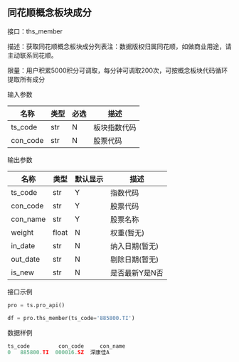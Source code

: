 ## 同花顺概念板块成分

接口：ths_member

描述：获取同花顺概念板块成分列表注：数据版权归属同花顺，如做商业用途，请主动联系同花顺。

限量：用户积累5000积分可调取，每分钟可调取200次，可按概念板块代码循环提取所有成分

输入参数

| 名称 | 类型 | 必选 | 描述 |
| --- | --- | --- | --- |
| ts_code | str | N | 板块指数代码 |
| con_code | str | N | 股票代码 |

输出参数

| 名称 | 类型 | 默认显示 | 描述 |
| --- | --- | --- | --- |
| ts_code | str | Y | 指数代码 |
| con_code | str | Y | 股票代码 |
| con_name | str | Y | 股票名称 |
| weight | float | N | 权重(暂无) |
| in_date | str | N | 纳入日期(暂无) |
| out_date | str | N | 剔除日期(暂无) |
| is_new | str | N | 是否最新Y是N否 |

接口示例

```python
pro = ts.pro_api()

df = pro.ths_member(ts_code='885800.TI')
```

数据样例

```python
ts_code         con_code     con_name
0   885800.TI  000016.SZ  深康佳A
```